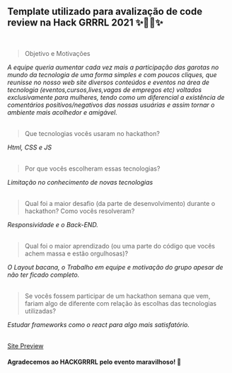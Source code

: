 ## Template utilizado para avalização de code review na Hack GRRRL 2021 ✨👩‍💻✨

<br />

> Objetivo e Motivações

  *A equipe queria aumentar cada vez mais a participação das garotas no mundo da tecnologia de uma forma simples e com poucos cliques, que reunisse no nosso web site diversos       conteúdos e eventos na área de tecnologia (eventos,cursos,lives,vagas de empregos etc) voltados exclusivamente para mulheres, tendo como um diferencial a existência de       comentários positivos/negativos das nossas usuárias e assim tornar o ambiente mais acolhedor e amigável.*
<br />
<br />
> Que tecnologias vocês usaram no hackathon?

  *Html, CSS e JS*
<br />
<br />
> Por que vocês escolheram essas tecnologias?

  *Limitação no conhecimento de novas tecnologias* 
<br />
<br />
> Qual foi a maior desafio (da parte de desenvolvimento) durante o hackathon? Como vocês resolveram?

  *Responsividade e o Back-END.*
<br />
<br />
> Qual foi o maior aprendizado (ou uma parte do código que vocês achem massa e estão orgulhosas)?

  *O Layout bacana, o Trabalho em equipe e motivação do grupo apesar de não ter ficado completo.*
<br />
<br />
> Se vocês fossem participar de um hackathon semana que vem, fariam algo de diferente com relação às escolhas das tecnologias utilizadas?
  
  *Estudar frameworks como o react para algo mais satisfatório.*
  <br />
  <br />
  
[Site Preview](https://garotatech.netlify.app/)
#### Agradecemos ao HACKGRRRL pelo evento maravilhoso! :smiling_face_with_three_hearts:

